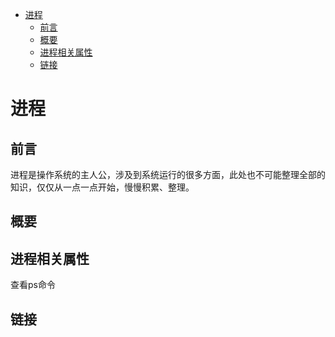 <!-- TOC -->

- [进程](#进程)
    - [前言](#前言)
    - [概要](#概要)
    - [进程相关属性](#进程相关属性)
    - [链接](#链接)

<!-- /TOC -->

# 进程

## 前言

进程是操作系统的主人公，涉及到系统运行的很多方面，此处也不可能整理全部的知识，仅仅从一点一点开始，慢慢积累、整理。

## 概要

## 进程相关属性

查看ps命令

## 链接

